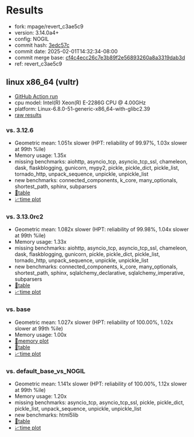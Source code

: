 # Results

- fork: mpage/revert_c3ae5c9
- version: 3.14.0a4+
- config: NOGIL
- commit hash: [3edc57c](https://github.com/mpage/cpython/commit/3edc57c)
- commit date: 2025-02-01T14:32:34-08:00
- commit merge base: [cf4c4ecc26c7e3b89f2e56893260a8a3319dab3d](https://github.com/python/cpython/commit/cf4c4ecc26c7e3b89f2e56893260a8a3319dab3d)
- ref: revert_c3ae5c9

## linux x86_64 (vultr)

- [GitHub Action run](https://github.com/facebookexperimental/free-threading-benchmarking/actions/runs/13093073750)
- cpu model: Intel(R) Xeon(R) E-2286G CPU @ 4.00GHz
- platform: Linux-6.8.0-51-generic-x86_64-with-glibc2.39
- [raw results](bm-20250201-vultr-x86_64-mpage-revert_c3ae5c9-3.14.0a4%2B-3edc57c.json)

### vs. 3.12.6

- Geometric mean: 1.051x slower (HPT: reliability of 99.97%, 1.03x slower at 99th %ile)
- Memory usage: 1.35x
- missing benchmarks: aiohttp, asyncio_tcp, asyncio_tcp_ssl, chameleon, dask, flaskblogging, gunicorn, mypy2, pickle, pickle_dict, pickle_list, tornado_http, unpack_sequence, unpickle, unpickle_list
- new benchmarks: connected_components, k_core, many_optionals, shortest_path, sphinx, subparsers
- [📄table](bm-20250201-vultr-x86_64-mpage-revert_c3ae5c9-3.14.0a4%2B-3edc57c-vs-3.12.6.md)
- [📈time plot](bm-20250201-vultr-x86_64-mpage-revert_c3ae5c9-3.14.0a4%2B-3edc57c-vs-3.12.6.svg)

### vs. 3.13.0rc2

- Geometric mean: 1.082x slower (HPT: reliability of 99.98%, 1.04x slower at 99th %ile)
- Memory usage: 1.33x
- missing benchmarks: aiohttp, asyncio_tcp, asyncio_tcp_ssl, chameleon, dask, flaskblogging, gunicorn, pickle, pickle_dict, pickle_list, tornado_http, unpack_sequence, unpickle, unpickle_list
- new benchmarks: connected_components, k_core, many_optionals, shortest_path, sphinx, sqlalchemy_declarative, sqlalchemy_imperative, subparsers
- [📄table](bm-20250201-vultr-x86_64-mpage-revert_c3ae5c9-3.14.0a4%2B-3edc57c-vs-3.13.0rc2.md)
- [📈time plot](bm-20250201-vultr-x86_64-mpage-revert_c3ae5c9-3.14.0a4%2B-3edc57c-vs-3.13.0rc2.svg)

### vs. base

- Geometric mean: 1.027x slower (HPT: reliability of 100.00%, 1.02x slower at 99th %ile)
- Memory usage: 1.00x
- [🧠memory plot](bm-20250201-vultr-x86_64-mpage-revert_c3ae5c9-3.14.0a4%2B-3edc57c-vs-base-mem.svg)
- [📄table](bm-20250201-vultr-x86_64-mpage-revert_c3ae5c9-3.14.0a4%2B-3edc57c-vs-base.md)
- [📈time plot](bm-20250201-vultr-x86_64-mpage-revert_c3ae5c9-3.14.0a4%2B-3edc57c-vs-base.svg)

### vs. default_base_vs_NOGIL

- Geometric mean: 1.141x slower (HPT: reliability of 100.00%, 1.12x slower at 99th %ile)
- Memory usage: 1.20x
- missing benchmarks: asyncio_tcp, asyncio_tcp_ssl, pickle, pickle_dict, pickle_list, unpack_sequence, unpickle, unpickle_list
- new benchmarks: html5lib
- [📄table](bm-20250201-vultr-x86_64-mpage-revert_c3ae5c9-3.14.0a4%2B-3edc57c-vs-default_base_vs_NOGIL.md)
- [📈time plot](bm-20250201-vultr-x86_64-mpage-revert_c3ae5c9-3.14.0a4%2B-3edc57c-vs-default_base_vs_NOGIL.svg)

